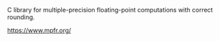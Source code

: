 C library for multiple-precision floating-point computations with correct rounding.

https://www.mpfr.org/